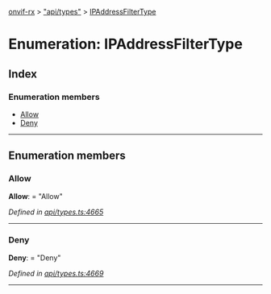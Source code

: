 [onvif-rx](../README.md) > ["api/types"](../modules/_api_types_.md) > [IPAddressFilterType](../enums/_api_types_.ipaddressfiltertype.md)

# Enumeration: IPAddressFilterType

## Index

### Enumeration members

* [Allow](_api_types_.ipaddressfiltertype.md#allow)
* [Deny](_api_types_.ipaddressfiltertype.md#deny)

---

## Enumeration members

<a id="allow"></a>

###  Allow

**Allow**:  = "Allow"

*Defined in [api/types.ts:4665](https://github.com/patrickmichalina/onvif-rx/blob/1596479/src/api/types.ts#L4665)*

___
<a id="deny"></a>

###  Deny

**Deny**:  = "Deny"

*Defined in [api/types.ts:4669](https://github.com/patrickmichalina/onvif-rx/blob/1596479/src/api/types.ts#L4669)*

___

